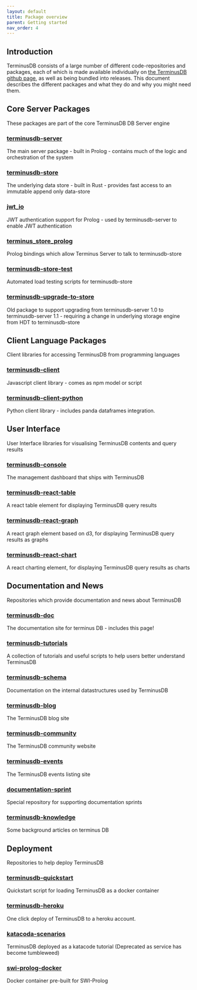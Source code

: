 ```yaml
---
layout: default
title: Package overview
parent: Getting started
nav_order: 4
---
```


## Introduction

TerminusDB consists of a large number of different code-repositories and packages, each of which is made available individually on <a href="https://github.com/terminusdb/">the TerminusDB github page</a>, as well as being bundled into releases.  This document describes the different packages and what they do and why you might need them. 

## Core Server Packages

These packages are part of the core TerminusDB DB Server engine

### <a href="https://github.com/terminusdb/terminusdb-server">terminusdb-server</a>

The main server package - built in Prolog - contains much of the logic and orchestration of the system

### <a href="https://github.com/terminusdb/terminusdb-store">terminusdb-store</a>

The underlying data store - built in Rust - provides fast access to an immutable append only data-store

### <a href="https://github.com/terminusdb/jwt_io">jwt_io</a> 

JWT authentication support for Prolog - used by terminusdb-server to enable JWT authentication

### <a href="https://github.com/terminusdb/terminus_store_prolog">terminus_store_prolog</a>

Prolog bindings which allow Terminus Server to talk to terminusdb-store 

### <a href="https://github.com/terminusdb/terminusdb-store-test">terminusdb-store-test</a> 

Automated load testing scripts for terminusdb-store

### <a href="https://github.com/terminusdb/terminusdb-upgrade-to-store">terminusdb-upgrade-to-store</a> 

Old package to support upgrading from terminusdb-server 1.0 to terminusdb-server 1.1 - requiring a change in underlying storage engine from HDT to terminusdb-store

## Client Language Packages

Client libraries for accessing TerminusDB from programming languages

### <a href="https://github.com/terminusdb/terminusdb-client">terminusdb-client</a> 

Javascript client library - comes as npm model or script

### <a href="https://github.com/terminusdb/terminusdb-client-python">terminusdb-client-python</a> 

Python client library - includes panda dataframes integration. 

##  User Interface

User Interface libraries for visualising TerminusDB contents and query results

### <a href="https://github.com/terminusdb/terminusdb-console">terminusdb-console</a> 

The management dashboard that ships with TerminusDB

### <a href="https://github.com/terminusdb/terminusdb-react-table">terminusdb-react-table</a> 

A react table element for displaying TerminusDB query results

### <a href="https://github.com/terminusdb/terminusdb-react-graph">terminusdb-react-graph</a>

A react graph element based on d3, for displaying TerminusDB query results as graphs

### <a href="https://github.com/terminusdb/terminusdb-doc">terminusdb-react-chart</a> 

A react charting element, for displaying TerminusDB query results as charts


## Documentation and News

Repositories which provide documentation and news about TerminusDB

### <a href="https://github.com/terminusdb/terminusdb-doc">terminusdb-doc</a>

The documentation site for terminus DB - includes this page!

### <a href="https://github.com/terminusdb/terminusdb-tutorials">terminusdb-tutorials</a> 

A collection of tutorials and useful scripts to help users better understand TerminusDB

### <a href="https://github.com/terminusdb/terminusdb-schema">terminusdb-schema</a>

Documentation on the internal datastructures used by TerminusDB

### <a href="https://github.com/terminusdb/terminusdb-blog">terminusdb-blog</a>

The TerminusDB blog site

### <a href="https://github.com/terminusdb/terminusdb-community">terminusdb-community</a> 

The TerminusDB community website

### <a href="https://github.com/terminusdb/terminusdb-events">terminusdb-events</a> 

The TerminusDB events listing site 

### <a href="https://github.com/terminusdb/documentation-sprint">documentation-sprint</a> 

Special repository for supporting documentation sprints

### <a href="https://github.com/terminusdb/terminusdb-knowledge">terminusdb-knowledge</a> 

Some background articles on terminus DB

## Deployment

Repositories to help deploy TerminusDB 

### <a href="https://github.com/terminusdb/terminusdb-quickstart">terminusdb-quickstart</a>

Quickstart script for loading TerminusDB as a docker container 

### <a href="https://github.com/terminusdb/terminusdb-heroku">terminusdb-heroku</a>

One click deploy of TerminusDB to a heroku account. 

### <a href="https://github.com/terminusdb/katacoda-scenarios">katacoda-scenarios</a>

TerminusDB deployed as a katacode tutorial (Deprecated as service has become tumbleweed)

### <a href="https://github.com/terminusdb/swi-prolog-docker">swi-prolog-docker</a>

Docker container pre-built for SWI-Prolog
